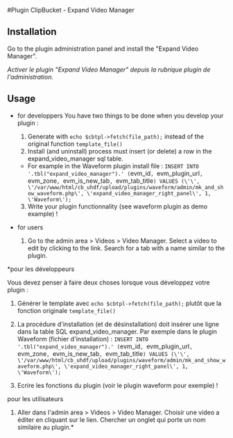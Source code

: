 #Plugin ClipBucket - Expand Video Manager

## Installation
Go to the plugin administration panel and install the "Expand Video Manager".

*Activer le plugin "Expand Video Manager" depuis la rubrique plugin de l'administration.*

## Usage
* for developpers
  You have two things to be done when you develop your plugin :
  1. Generate with `echo $cbtpl->fetch(file_path);` instead of the original function `template_file()`
  2. Install (and uninstall) process must insert (or delete) a row in the expand_video_manager sql table.
    * For example in the Waveform plugin install file : 
    `INSERT INTO '.tbl("expand_video_manager").' (`evm_id`, `evm_plugin_url`, `evm_zone`, `evm_is_new_tab`, `evm_tab_title`) VALUES (\'\', \'/var/www/html/cb_uhdf/upload/plugins/waveform/admin/mk_and_show_waveform.php\', \'expand_video_manager_right_panel\', 1, \'Waveform\');`
  3. Write your plugin functionnality (see waveform plugin as demo example) !

* for users
  1. Go to the admin area > Videos > Video Manager. Select a video to edit by clicking to the link. Search for a tab with a name similar to the plugin.

*pour les développeurs

  Vous devez penser à faire deux choses lorsque vous développez votre plugin :
  
  1. Générer le template avec `echo $cbtpl->fetch(file_path);` plutôt que la fonction originale `template_file()`
  2. La procédure d'installation (et de désinstallation) doit insérer une ligne dans la table SQL expand_video_manager.
    Par exemple dans le plugin Waveform (fichier d'installation) : 
    `INSERT INTO '.tbl("expand_video_manager").' (`evm_id`, `evm_plugin_url`, `evm_zone`, `evm_is_new_tab`, `evm_tab_title`) VALUES (\'\', \'/var/www/html/cb_uhdf/upload/plugins/waveform/admin/mk_and_show_waveform.php\', \'expand_video_manager_right_panel\', 1, \'Waveform\');`
    
  3. Ecrire les fonctions du plugin (voir le plugin waveform pour exemple) !

pour les utilisateurs
  1. Aller dans l'admin area > Videos > Video Manager. Choisir une video a éditer en cliquant sur le lien. Chercher un onglet qui porte un nom similaire au plugin.*
